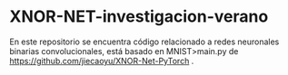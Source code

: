 # XNOR-NET-investigacion-verano
En este repositorio se encuentra código relacionado a redes neuronales binarias convolucionales, está basado en MNIST>main.py de https://github.com/jiecaoyu/XNOR-Net-PyTorch . 
